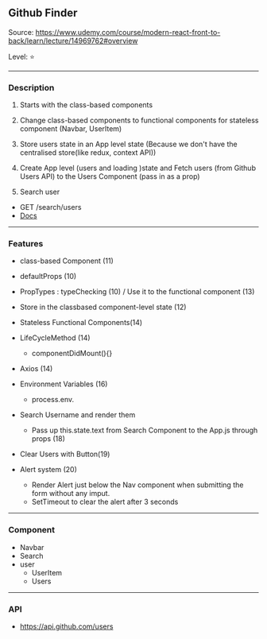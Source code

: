 ## Github Finder

Source: https://www.udemy.com/course/modern-react-front-to-back/learn/lecture/14969762#overview

Level: ⭐️

---

### Description

1. Starts with the class-based components
2. Change class-based components to functional components for stateless component (Navbar, UserItem)
3. Store users state in an App level state (Because we don't have the centralised store(like redux, context API))

4. Create App level (users and loading )state and Fetch users (from Github Users API) to the Users Component (pass in as a prop)

5. Search user

- GET /search/users
- [Docs](https://developer.github.com/v3/search/#search-users)

---

### Features

- class-based Component (11)
- defaultProps (10)
- PropTypes : typeChecking (10) / Use it to the functional component (13)
- Store in the classbased component-level state (12)
- Stateless Functional Components(14)

- LifeCycleMethod (14)
  - componentDidMount(){}
- Axios (14)
- Environment Variables (16)

  - process.env.

- Search Username and render them
  - Pass up this.state.text from Search Component to the App.js through props (18)
- Clear Users with Button(19)
- Alert system (20)
  - Render Alert just below the Nav component when submitting the form without any imput.
  - SetTimeout to clear the alert after 3 seconds

---

### Component

- Navbar
- Search
- user
  - UserItem
  - Users

---

### API

- https://api.github.com/users
